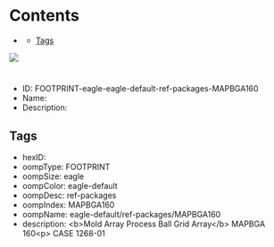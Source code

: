 



Contents
========

* [](#)
	* [Tags](#tags)
  
![][im]
# 

- ID: FOOTPRINT-eagle-eagle-default-ref-packages-MAPBGA160
- Name: 
- Description: 

## Tags

- hexID: 
- oompType: FOOTPRINT
- oompSize: eagle
- oompColor: eagle-default
- oompDesc: ref-packages
- oompIndex: MAPBGA160
- oompName: eagle-default/ref-packages/MAPBGA160
- description: &lt;b&gt;Mold Array Process Ball Grid Array&lt;/b&gt; MAPBGA 160&lt;p&gt;&#xD;
CASE 1268-01



[im]: image.png
